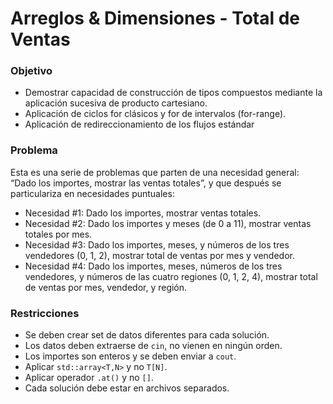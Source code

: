 # Arreglos & Dimensiones - Total de Ventas

### Objetivo

-   Demostrar capacidad de construcción de tipos compuestos mediante la
    aplicación sucesiva de producto cartesiano.
-   Aplicación de ciclos for clásicos y for de intervalos (for-range).
-   Aplicación de redireccionamiento de los flujos estándar

### Problema

Esta es una serie de problemas que parten de una necesidad general: “Dado
los importes, mostrar las ventas totales”, y que después se particulariza en necesidades puntuales:

-   Necesidad #1: Dado los importes, mostrar ventas totales.
-   Necesidad #2: Dado los importes y meses (de 0 a 11), mostrar ventas totales
    por mes.
-   Necesidad #3: Dado los importes, meses, y números de los tres vendedores
    (0, 1, 2), mostrar total de ventas por mes y vendedor.
-   Necesidad #4: Dado los importes, meses, números de los tres vendedores, y
    números de las cuatro regiones (0, 1, 2, 4), mostrar total de ventas por mes,
    vendedor, y región.

### Restricciones

-   Se deben crear set de datos diferentes para cada solución.
-   Los datos deben extraerse de `cin`, no vienen en ningún orden.
-   Los importes son enteros y se deben enviar a `cout`.
-   Aplicar `std::array<T,N>` y no `T[N]`.
-   Aplicar operador `.at()` y no `[]`.
-   Cada solución debe estar en archivos separados.
